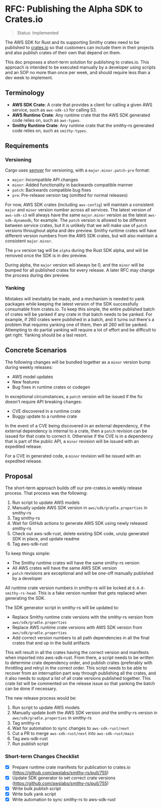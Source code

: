 RFC: Publishing the Alpha SDK to Crates.io
==========================================

> Status: Implemented

The AWS SDK for Rust and its supporting Smithy crates need to be published to [crates.io](https://crates.io/)
so that customers can include them in their projects and also publish crates of their own that depend on them.

This doc proposes a short-term solution for publishing to crates.io. This approach is intended to be executed
manually by a developer using scripts and an SOP no more than once per week, and should require less than a
dev week to implement.

Terminology
-----------

- **AWS SDK Crate**: A crate that provides a client for calling a given AWS service, such as `aws-sdk-s3` for calling S3.
- **AWS Runtime Crate**: Any runtime crate that the AWS SDK generated code relies on, such as `aws-types`.
- **Smithy Runtime Crate**: Any runtime crate that the smithy-rs generated code relies on, such as `smithy-types`.

Requirements
------------

### Versioning

Cargo uses [semver](https://github.com/dtolnay/semver#requirements) for versioning,
with a `major.minor.patch-pre` format:
- `major`: Incompatible API changes
- `minor`: Added functionality in backwards compatible manner
- `patch`: Backwards compatible bug fixes
- `pre`: Pre-release version tag (omitted for normal releases)

For now, AWS SDK crates (including `aws-config`) will maintain a consistent `major` and `minor` version number
across all services. The latest version of `aws-sdk-s3` will always have the same `major.minor` version as the
latest `aws-sdk-dynamodb`, for example. The `patch` version is allowed to be different between service crates,
but it is unlikely that we will make use of `patch` versions throughout alpha and dev preview.
Smithy runtime crates will have different version numbers from the AWS SDK crates, but will also maintain
a consistent `major.minor`.

The `pre` version tag will be `alpha` during the Rust SDK alpha, and will be removed once the SDK is in
dev preview.

During alpha, the `major` version will always be 0, and the `minor` will be bumped for all published
crates for every release. A later RFC may change the process during dev preview.

### Yanking

Mistakes will inevitably be made, and a mechanism is needed to yank packages while keeping the latest version
of the SDK successfully consumable from crates.io. To keep this simple, the entire published batch of crates
will be yanked if any crate in that batch needs to be yanked. For example, if 260 crates were published in a batch,
and it turns out there's a problem that requires yanking one of them, then all 260 will be yanked. Attempting to do
partial yanking will require a lot of effort and be difficult to get right. Yanking should be a last resort.

Concrete Scenarios
------------------

The following changes will be bundled together as a `minor` version bump during weekly releases:

- AWS model updates
- New features
- Bug fixes in runtime crates or codegen

In exceptional circumstances, a `patch` version will be issued if the fix doesn't require API breaking changes:

- CVE discovered in a runtime crate
- Buggy update to a runtime crate

In the event of a CVE being discovered in an external dependency, if the external dependency is
internal to a crate, then a `patch` revision can be issued for that crate to correct it. Otherwise if the CVE
is in a dependency that is part of the public API, a `minor` revision will be issued with an expedited release.

For a CVE in generated code, a `minor` revision will be issued with an expedited release.

Proposal
--------

The short-term approach builds off our pre-crates.io weekly release process. That process was the following:

1. Run script to update AWS models
2. Manually update AWS SDK version in `aws/sdk/gradle.properties` in smithy-rs
3. Tag smithy-rs
4. Wait for GitHub actions to generate AWS SDK using newly released smithy-rs
5. Check out aws-sdk-rust, delete existing SDK code, unzip generated SDK in place, and update readme
6. Tag aws-sdk-rust

To keep things simple:
- The Smithy runtime crates will have the same smithy-rs version
- All AWS crates will have the same AWS SDK version
- `patch` revisions are exceptional and will be one-off manually published by a developer

All runtime crate version numbers in smithy-rs will be locked at `0.0.0-smithy-rs-head`. This is a fake
version number that gets replaced when generating the SDK.

The SDK generator script in smithy-rs will be updated to:
- Replace Smithy runtime crate versions with the smithy-rs version from `aws/sdk/gradle.properties`
- Replace AWS runtime crate versions with AWS SDK version from `aws/sdk/gradle.properties`
- Add correct version numbers to all path dependencies in all the final crates that end up in the build artifacts

This will result in all the crates having the correct version and manifests when imported into aws-sdk-rust.
From there, a script needs to be written to determine crate dependency order, and publish crates (preferably
with throttling and retry) in the correct order. This script needs to be able to recover from an interruption
part way through publishing all the crates, and it also needs to output a list of all crate versions published
together. This crate list will be commented on the release issue so that yanking the batch can be done if
necessary.

The new release process would be:

1. Run script to update AWS models
2. Manually update _both_ the AWS SDK version _and_ the smithy-rs version in `aws/sdk/gradle.properties` in smithy-rs
3. Tag smithy-rs
4. Wait for automation to sync changes to `aws-sdk-rust/next`
5. Cut a PR to merge `aws-sdk-rust/next` into `aws-sdk-rust/main`
6. Tag aws-sdk-rust
7. Run publish script

### Short-term Changes Checklist

- [x] Prepare runtime crate manifests for publication to crates.io (https://github.com/awslabs/smithy-rs/pull/755)
- [x] Update SDK generator to set correct crate versions (https://github.com/awslabs/smithy-rs/pull/755)
- [x] Write bulk publish script
- [x] Write bulk yank script
- [x] Write automation to sync smithy-rs to aws-sdk-rust
